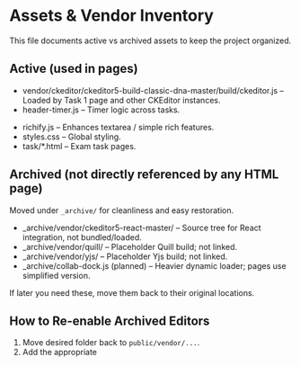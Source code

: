 # Assets & Vendor Inventory

This file documents active vs archived assets to keep the project organized.

## Active (used in pages)
- vendor/ckeditor/ckeditor5-build-classic-dna-master/build/ckeditor.js – Loaded by Task 1 page and other CKEditor instances.
- header-timer.js – Timer logic across tasks.
<!-- collab-dock-simple.js removed (deprecated inline editor dock) -->
- richify.js – Enhances textarea / simple rich features.
- styles.css – Global styling.
- task/*.html – Exam task pages.

## Archived (not directly referenced by any HTML page)
Moved under `_archive/` for cleanliness and easy restoration.
- _archive/vendor/ckeditor5-react-master/ – Source tree for React integration, not bundled/loaded.
- _archive/vendor/quill/ – Placeholder Quill build; not linked.
- _archive/vendor/yjs/ – Placeholder Yjs build; not linked.
- _archive/collab-dock.js (planned) – Heavier dynamic loader; pages use simplified version.

If later you need these, move them back to their original locations.

## How to Re-enable Archived Editors
1. Move desired folder back to `public/vendor/...`.
2. Add the appropriate <script> tag to a page (or adjust collab-dock logic).
3. Rebuild / restart the container.

## Rationale
Keeping unused heavy sources out of the active vendor path:
- Speeds Docker context build.
- Reduces cognitive load when navigating the project.
- Keeps exam environment minimal and predictable.

